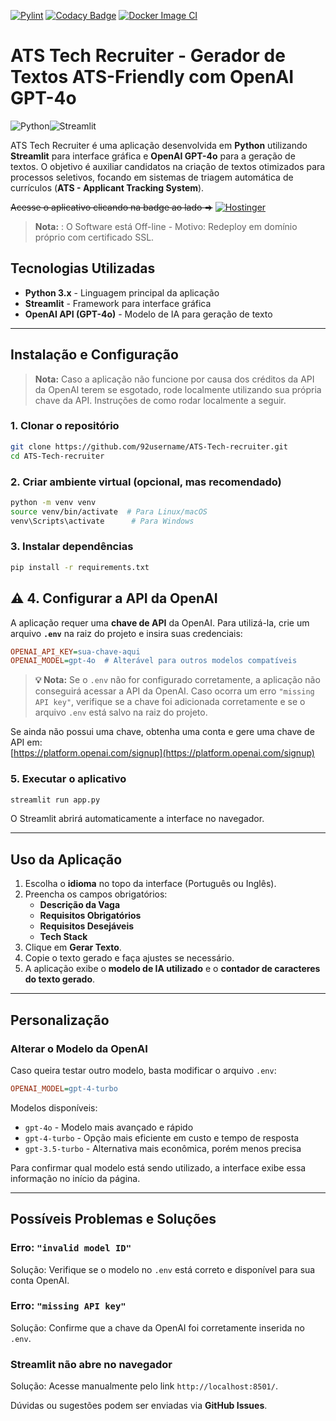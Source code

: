 [![Pylint](https://github.com/92username/ATS-Tech-recruiter/actions/workflows/pylint.yml/badge.svg)](https://github.com/92username/ATS-Tech-recruiter/actions/workflows/pylint.yml) [![Codacy Badge](https://app.codacy.com/project/badge/Grade/5af46814f5704138a7066c1d23abf174)](https://app.codacy.com/gh/92username/ATS-Tech-recruiter/dashboard?utm_source=gh&utm_medium=referral&utm_content=&utm_campaign=Badge_grade) [![Docker Image CI](https://github.com/92username/ATS-Tech-recruiter/actions/workflows/docker-image.yml/badge.svg)](https://github.com/92username/ATS-Tech-recruiter/actions/workflows/docker-image.yml)

# ATS Tech Recruiter - Gerador de Textos ATS-Friendly com OpenAI GPT-4o

![Python](https://img.shields.io/badge/-Python-3776AB?style=for-the-badge&logo=python&logoColor=white)![Streamlit](https://img.shields.io/badge/Streamlit-%23FE4B4B.svg?style=for-the-badge&logo=streamlit&logoColor=white)

ATS Tech Recruiter é uma aplicação desenvolvida em **Python** utilizando **Streamlit** para interface gráfica e **OpenAI GPT-4o** para a geração de textos. O objetivo é auxiliar candidatos na criação de textos otimizados para processos seletivos, focando em sistemas de triagem automática de currículos (**ATS - Applicant Tracking System**).

~~Acesse o aplicativo clicando na badge ao lado =>~~ [![Hostinger](https://img.shields.io/badge/Hostinger-673DE6?style=for-the-badge&logo=hostinger&logoColor=white)](http://147.79.82.234:8501/)

> **Nota:** : O Software está Off-line - Motivo: Redeploy em domínio próprio com certificado SSL.

## Tecnologias Utilizadas

- **Python 3.x** - Linguagem principal da aplicação
- **Streamlit** - Framework para interface gráfica
- **OpenAI API (GPT-4o)** - Modelo de IA para geração de texto

---

## Instalação e Configuração

> **Nota:** Caso a aplicação não funcione por causa dos créditos da API da OpenAI terem se esgotado, rode localmente utilizando sua própria chave da API. Instruções de como rodar localmente a seguir.

### 1. Clonar o repositório

```bash
git clone https://github.com/92username/ATS-Tech-recruiter.git
cd ATS-Tech-recruiter
```

### 2. Criar ambiente virtual (opcional, mas recomendado)

```bash
python -m venv venv
source venv/bin/activate  # Para Linux/macOS
venv\Scripts\activate      # Para Windows
```

### 3. Instalar dependências

```bash
pip install -r requirements.txt
```

## ⚠️ 4. Configurar a API da OpenAI

A aplicação requer uma **chave de API** da OpenAI. Para utilizá-la, crie um arquivo **`.env`** na raiz do projeto e insira suas credenciais:

```ini
OPENAI_API_KEY=sua-chave-aqui
OPENAI_MODEL=gpt-4o  # Alterável para outros modelos compatíveis
```

> **💡 Nota:** Se o `.env` não for configurado corretamente, a aplicação não conseguirá acessar a API da OpenAI. Caso ocorra um erro `"missing API key"`, verifique se a chave foi adicionada corretamente e se o arquivo `.env` está salvo na raiz do projeto.

Se ainda não possui uma chave, obtenha uma conta e gere uma chave de API em:  
[https://platform.openai.com/signup](https://platform.openai.com/signup)

### 5. Executar o aplicativo

```bash
streamlit run app.py
```
O Streamlit abrirá automaticamente a interface no navegador.

---

## Uso da Aplicação

1. Escolha o **idioma** no topo da interface (Português ou Inglês).
2. Preencha os campos obrigatórios:
   - **Descrição da Vaga**
   - **Requisitos Obrigatórios**
   - **Requisitos Desejáveis**
   - **Tech Stack**
3. Clique em **Gerar Texto**.
4. Copie o texto gerado e faça ajustes se necessário.
5. A aplicação exibe o **modelo de IA utilizado** e o **contador de caracteres do texto gerado**.

---

## Personalização

### Alterar o Modelo da OpenAI

Caso queira testar outro modelo, basta modificar o arquivo `.env`:
```ini
OPENAI_MODEL=gpt-4-turbo
```
Modelos disponíveis:

- `gpt-4o` - Modelo mais avançado e rápido
- `gpt-4-turbo` - Opção mais eficiente em custo e tempo de resposta
- `gpt-3.5-turbo` - Alternativa mais econômica, porém menos precisa

Para confirmar qual modelo está sendo utilizado, a interface exibe essa informação no início da página.

---

## Possíveis Problemas e Soluções

### Erro: `"invalid model ID"`

Solução: Verifique se o modelo no `.env` está correto e disponível para sua conta OpenAI.

### Erro: `"missing API key"`

Solução: Confirme que a chave da OpenAI foi corretamente inserida no `.env`.

### Streamlit não abre no navegador

Solução: Acesse manualmente pelo link `http://localhost:8501/`.
  
Dúvidas ou sugestões podem ser enviadas via **GitHub Issues**.
